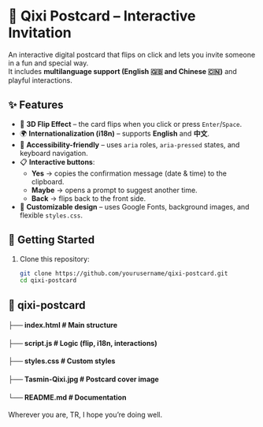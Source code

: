 # 🌸 Qixi Postcard – Interactive Invitation  

An interactive digital postcard that flips on click and lets you invite someone in a fun and special way.  
It includes **multilanguage support (English 🇬🇧 and Chinese 🇨🇳)** and playful interactions.  

## ✨ Features  

- 📖 **3D Flip Effect** – the card flips when you click or press `Enter`/`Space`.  
- 🌍 **Internationalization (i18n)** – supports **English** and **中文**.  
- 🧩 **Accessibility-friendly** – uses `aria` roles, `aria-pressed` states, and keyboard navigation.  
- 📋 **Interactive buttons**:  
  - **Yes** → copies the confirmation message (date & time) to the clipboard.  
  - **Maybe** → opens a prompt to suggest another time.  
  - **Back** → flips back to the front side.  
- 🎨 **Customizable design** – uses Google Fonts, background images, and flexible `styles.css`.  


## 🚀 Getting Started  

1. Clone this repository:  
   ```bash
   git clone https://github.com/yourusername/qixi-postcard.git
   cd qixi-postcard

## 📂 qixi-postcard
#### ├── index.html      # Main structure
#### ├── script.js       # Logic (flip, i18n, interactions)
#### ├── styles.css      # Custom styles
#### ├── Tasmin-Qixi.jpg # Postcard cover image
#### └── README.md       # Documentation





Wherever you are, TR, I hope you’re doing well.
